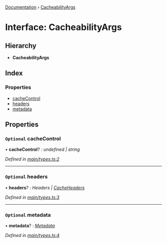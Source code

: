 [Documentation](../README.md) › [CacheabilityArgs](cacheabilityargs.md)

# Interface: CacheabilityArgs

## Hierarchy

* **CacheabilityArgs**

## Index

### Properties

* [cacheControl](cacheabilityargs.md#optional-cachecontrol)
* [headers](cacheabilityargs.md#optional-headers)
* [metadata](cacheabilityargs.md#optional-metadata)

## Properties

### `Optional` cacheControl

• **cacheControl**? : *undefined | string*

*Defined in [main/types.ts:2](https://github.com/bad-batch/cacheability/blob/311cae7/src/main/types.ts#L2)*

___

### `Optional` headers

• **headers**? : *Headers | [CacheHeaders](cacheheaders.md)*

*Defined in [main/types.ts:3](https://github.com/bad-batch/cacheability/blob/311cae7/src/main/types.ts#L3)*

___

### `Optional` metadata

• **metadata**? : *[Metadata](metadata.md)*

*Defined in [main/types.ts:4](https://github.com/bad-batch/cacheability/blob/311cae7/src/main/types.ts#L4)*
